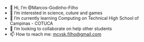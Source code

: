 - 👋 Hi, I’m @Marcos-Godinho-Filho
- 👀 I’m interested in science, cuture and games
- 🌱 I’m currently learning Computing on Technical High School of Campinas - COTUCA
- 💞️ I’m looking to collaborate on help other students
- 📫 How to reach me: mcvsk.filho@gmail.com

<!---
Marcos-Godinho-Filho/Marcos-Godinho-Filho is a ✨ special ✨ repository because its `README.md` (this file) appears on your GitHub profile.
You can click the Preview link to take a look at your changes.
--->
